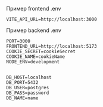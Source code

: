 Пример frontend .env
```
VITE_API_URL=http://localhost:3000
```

Пример backend .env
```
PORT=3000
FRONTEND_URL=http://localhost:5173
COOKIE_SECRET=cookieSecret
COOKIE_NAME=cookieName
NODE_ENV=development


DB_HOST=localhost
DB_PORT=5432
DB_USER=postgres
DB_PASS=password
DB_NAME=name
```